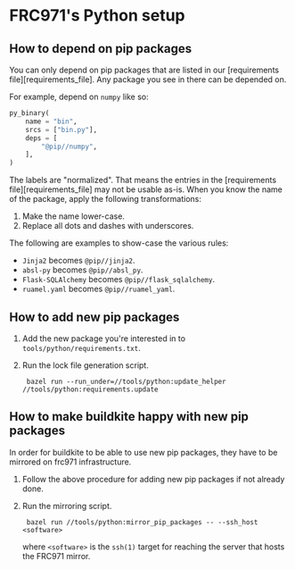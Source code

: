 FRC971's Python setup
================================================================================

How to depend on pip packages
--------------------------------------------------------------------------------
You can only depend on pip packages that are listed in our
[requirements file][requirements_file]. Any package you see in there can be
depended on.

For example, depend on `numpy` like so:
```python
py_binary(
    name = "bin",
    srcs = ["bin.py"],
    deps = [
        "@pip//numpy",
    ],
)
```

The labels are "normalized". That means the entries in the [requirements
file][requirements_file] may not be usable as-is. When you know the name of the
package, apply the following transformations:

1. Make the name lower-case.
2. Replace all dots and dashes with underscores.

The following are examples to show-case the various rules:

* `Jinja2` becomes `@pip//jinja2`.
* `absl-py` becomes `@pip//absl_py`.
* `Flask-SQLAlchemy` becomes `@pip//flask_sqlalchemy`.
* `ruamel.yaml` becomes `@pip//ruamel_yaml`.


How to add new pip packages
--------------------------------------------------------------------------------

1. Add the new package you're interested in to `tools/python/requirements.txt`.
2. Run the lock file generation script.

        bazel run --run_under=//tools/python:update_helper //tools/python:requirements.update


How to make buildkite happy with new pip packages
--------------------------------------------------------------------------------
In order for buildkite to be able to use new pip packages, they have to be
mirrored on frc971 infrastructure.

1. Follow the above procedure for adding new pip packages if not already done.
2. Run the mirroring script.

        bazel run //tools/python:mirror_pip_packages -- --ssh_host <software>

    where `<software>` is the `ssh(1)` target for reaching the server that hosts
    the FRC971 mirror.
